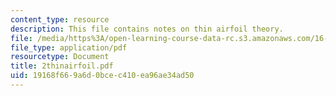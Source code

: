 ```yaml
---
content_type: resource
description: This file contains notes on thin airfoil theory.
file: /media/https%3A/open-learning-course-data-rc.s3.amazonaws.com/16-100-aerodynamics-fall-2005/19168f669a6d0bcec410ea96ae34ad50_2thinairfoil.pdf
file_type: application/pdf
resourcetype: Document
title: 2thinairfoil.pdf
uid: 19168f66-9a6d-0bce-c410-ea96ae34ad50
---
```

